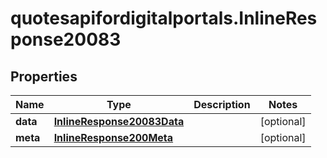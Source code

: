 # quotesapifordigitalportals.InlineResponse20083

## Properties

Name | Type | Description | Notes
------------ | ------------- | ------------- | -------------
**data** | [**InlineResponse20083Data**](InlineResponse20083Data.md) |  | [optional] 
**meta** | [**InlineResponse200Meta**](InlineResponse200Meta.md) |  | [optional] 


